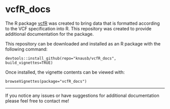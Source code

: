 # vcfR_docs


The R package [vcfR](https://cran.r-project.org/package=vcfR) was created to bring data that is formatted according to the VCF specification into R.
This repository was created to provide additional documentation for the package.

This repository can be downloaded and installed as an R package with the following command:

    devtools::install_github(repo="knausb/vcfR_docs", build_vignettes=TRUE)

Once installed, the vignette contents can be viewed with:

    browseVignettes(package="vcfR_docs")

*****

If you notice any issues or have suggestions for additional documentation please feel free to contact me!

